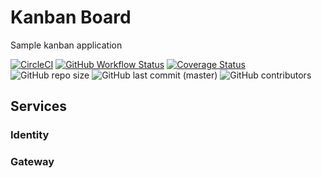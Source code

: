 # Kanban Board

Sample kanban application

[![CircleCI](https://circleci.com/gh/hegedus-adam/kanban-board/tree/master.svg?style=shield)](https://circleci.com/gh/hegedus-adam/kanban-board/tree/master)
[![GitHub Workflow Status](https://img.shields.io/github/workflow/status/hegedus-adam/kanban-board/CodeQL)](https://github.com/hegedus-adam/kanban-board/actions/workflows/codeql-analysis.yml)
[![Coverage Status](https://coveralls.io/repos/github/hegedus-adam/kanban-board/badge.svg?branch=master)](https://coveralls.io/github/hegedus-adam/kanban-board?branch=master)
![GitHub repo size](https://img.shields.io/github/repo-size/hegedus-adam/kanban-board)
![GitHub last commit (master)](https://img.shields.io/github/last-commit/hegedus-adam/kanban-board/master)
![GitHub contributors](https://img.shields.io/github/contributors/hegedus-adam/kanban-board)

## Services

### Identity

### Gateway
